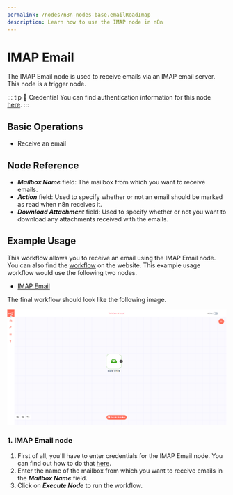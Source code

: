 ```yaml
---
permalink: /nodes/n8n-nodes-base.emailReadImap
description: Learn how to use the IMAP node in n8n
---
```


# IMAP Email

The IMAP Email node is used to receive emails via an IMAP email server. This node is a trigger node.

::: tip 🔑 Credential
You can find authentication information for this node [here](../../../credentials/IMAP/README.md).
:::

## Basic Operations

- Receive an email

## Node Reference

- ***Mailbox Name*** field: The mailbox from which you want to receive emails.
- ***Action*** field: Used to specify whether or not an email should be marked as read when n8n receives it.
- ***Download Attachment*** field: Used to specify whether or not you want to download any attachments received with the emails.

## Example Usage

This workflow allows you to receive an email using the IMAP Email node. You can also find the [workflow](https://n8n.io/workflows/587) on the website. This example usage workflow would use the following two nodes.
- [IMAP Email]()

The final workflow should look like the following image.

![A workflow with the IMAP Email node](./workflow.png)

### 1. IMAP Email node

1. First of all, you'll have to enter credentials for the IMAP Email node. You can find out how to do that [here](../../../credentials/IMAP/README.md).
2. Enter the name of the mailbox from which you want to receive emails in the ***Mailbox Name*** field.
3. Click on ***Execute Node*** to run the workflow.
